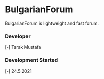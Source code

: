 # BulgarianForum
BulgarianForum is lightweight and fast forum.
### Developer
[-] Tarak Mustafa
### Development Started
[-] 24.5.2021
